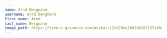 ```yaml
---
name: Arnd Bergmann
username: arnd.bergmann
first_name: Arnd
last_name: Bergmann
image_path: https://secure.gravatar.com/avatar/12c629ee1b02d42821331d8e3b593397
---
```

